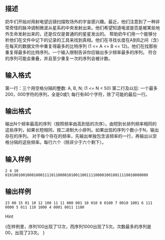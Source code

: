 ## 描述

奶牛们开始对用射电望远镜扫描牧场外的宇宙感兴趣。最近，他们注意到了一种非常奇怪的脉冲调制微波从星系的中央发射出来。他们希望知道电波是否是被某些地外生命发射出来的，还是仅仅是普通的的星星发出的。 帮助奶牛们用一个能够分析他们在文件中记下的记录的工具来找到真相。他们在寻找长度在A到B之间（含）在每天的数据文件中重复得最多的比特序列 (1 <= A <= B <= 12)。他们在找那些重复得最多的比特序列。一个输入限制告诉你应输出多少频率最多的序列。 符合的序列可能会重叠，并且至少重复一次的序列会被计数。 

## 输入格式

第一行：三个用空格分隔的整数: A, B, N; (1 <= N < 50) 第二行及以后: 一个最多200，000字符的序列，全是0或1; 每行有80个字符，除了可能的最后一行。 

## 输出格式

输出N个频率最高的序列（按照频率由高到低的次序）。由短到长排列频率相同的这些序列，如果长短相同，按二进制大小排列。如果出现的序列个数小于N，输出存在的序列。 对于每个存在的频率，先输出单独包含该频率的一行，再输出以空格分隔的这些频率。每行六个（除非少于六个剩下）。 

## 输入样例

```plaintext
2 4 10 01010010010001000111101100001010011001111000010010011110010000000 
```

## 输出样例

```plaintext
23 00 15 01 10 12 100 11 11 000 001 10 010 8 0100 7 0010 1001 6 111 0000 5 011 110 1000 4 0001 0011 1100 
```

Hint

{在样例里，序列100出现了12次，而序列1000出现了5次。次数最多的序列是00，出现了23次。 } 



 

